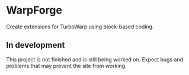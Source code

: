 # WarpForge
Create extensions for TurboWarp using block-based coding.

## In development
This project is not finished and is still being worked on. Expect bugs and problems that may prevent the site from working.
